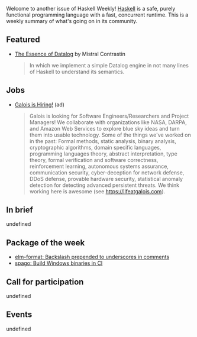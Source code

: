 <!-- 2018-12-27 unpublished -->

Welcome to another issue of Haskell Weekly!
[Haskell](https://www.haskell.org) is a safe, purely functional programming language with a fast, concurrent runtime.
This is a weekly summary of what's going on in its community.

## Featured

-   [The Essence of Datalog](https://dodisturb.me/posts/2018-12-25-The-Essence-of-Datalog.html) by Mistral Contrastin

    > In which we implement a simple Datalog engine in not many lines of Haskell to understand its semantics.

## Jobs

-   [Galois is Hiring!](https://galois.com/careers/) (ad)

    > Galois is looking for Software Engineers/Researchers and Project Managers! We collaborate with organizations like NASA, DARPA, and Amazon Web Services to explore blue sky ideas and turn them into usable technology. Some of the things we've worked on in the past: Formal methods, static analysis, binary analysis, cryptographic algorithms, domain specific languages, programming languages theory, abstract interpretation, type theory, formal verification and software correctness, reinforcement learning, autonomous systems assurance, communication security, cyber-deception for network defense, DDoS defense, provable hardware security, statistical anomaly detection for detecting advanced persistent threats. We think working here is awesome (see <https://lifeatgalois.com>).

## In brief

undefined

## Package of the week

-   [elm-format: Backslash prepended to underscores in comments](https://github.com/avh4/elm-format/issues/587)
-   [spago: Build Windows binaries in CI](https://github.com/spacchetti/spago/issues/57)

## Call for participation

undefined

## Events

undefined
